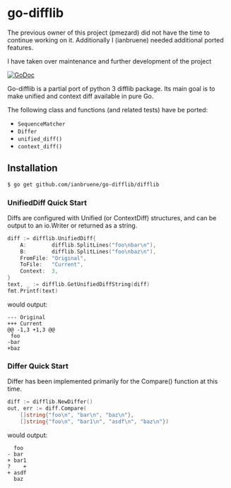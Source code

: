 go-difflib
==========

The previous owner of this project (pmezard) did not have the time to continue
working on it. Additionally I (ianbruene) needed additional ported features.

I have taken over maintenance and further development of the project

[![GoDoc](https://godoc.org/github.com/ianbruene/go-difflib/difflib?status.svg)](https://godoc.org/github.com/ianbruene/go-difflib/difflib)

Go-difflib is a partial port of python 3 difflib package. Its main goal
is to make unified and context diff available in pure Go.

The following class and functions (and related tests) have be ported:

* `SequenceMatcher`
* `Differ`
* `unified_diff()`
* `context_diff()`

## Installation

```bash
$ go get github.com/ianbruene/go-difflib/difflib
```

### UnifiedDiff Quick Start

Diffs are configured with Unified (or ContextDiff) structures, and can
be output to an io.Writer or returned as a string.

```Go
diff := difflib.UnifiedDiff{
    A:        difflib.SplitLines("foo\nbar\n"),
    B:        difflib.SplitLines("foo\nbaz\n"),
    FromFile: "Original",
    ToFile:   "Current",
    Context:  3,
}
text, _ := difflib.GetUnifiedDiffString(diff)
fmt.Printf(text)
```

would output:

```
--- Original
+++ Current
@@ -1,3 +1,3 @@
 foo
-bar
+baz
```

### Differ Quick Start

Differ has been implemented primarily for the Compare() function at this time.

```Go
diff := difflib.NewDiffer()
out, err := diff.Compare(
    []string{"foo\n", "bar\n", "baz\n"},
	[]string{"foo\n", "bar1\n", "asdf\n", "baz\n"})
```

would output:

```
  foo
- bar
+ bar1
?    +
+ asdf
  baz
```

